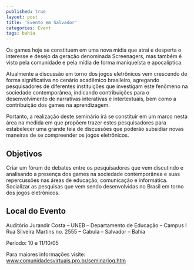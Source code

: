 ```yaml
---
published: true
layout: post
title: 'Evento em Salvador'
categories: Event
tags: bahia
---
```

Os games hoje se constituem em uma nova mídia que atrai e desperta o interesse e desejo da geração denominada Screenagers, mas também é visto pela comunidade e pela mídia de forma maniqueísta e apocalíptica.

Atualmente a discussão em torno dos jogos eletrônicos vem crescendo de forma significativa no cenário acadêmico brasileiro, agregando pesquisadores de diferentes instituições que investigam este fenômeno na sociedade contemporânea, indicando contribuições para o desenvolvimento de narrativas interativas e intertextuais, bem como a contribuição dos games na aprendizagem.

Portanto, a realização deste seminário irá se constituir em um marco nesta área na medida em que propõem trazer estes pesquisadores para estabelecer uma grande teia de discussões que poderão subsidiar novas maneiras de se compreender os jogos eletrônicos.
## Objetivos

Criar um fórum de debates entre os pesquisadores que vem discutindo e analisando a presença dos games na sociedade contemporânea e suas repercussões nas áreas de educação, comunicação e informática. Socializar as pesquisas que vem sendo desenvolvidas no Brasil em torno dos jogos eletrônicos.

## Local do Evento
Auditório Jurandir Costa – UNEB – Departamento de Educação – Campus I
Rua Silveira Martins no. 2555 – Cabula – Salvador – Bahia

Período: 10 e 11/10/05

Para maiores informações visite: <a href="http://www.comunidadesvirtuais.pro.br/seminariog.htm">www.comunidadesvirtuais.pro.br/seminariog.htm</a>

